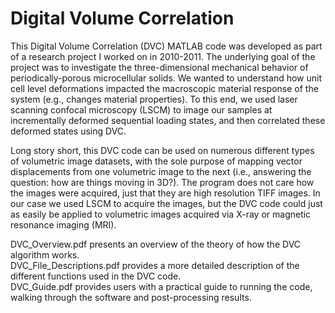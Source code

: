 # Digital Volume Correlation
This Digital Volume Correlation (DVC) MATLAB code was developed as part of a research project I worked on in 2010-2011.  The underlying goal of the project was to investigate the three-dimensional mechanical behavior of periodically-porous microcellular solids. We wanted to understand how unit cell level deformations impacted the macroscopic material response of the system (e.g., changes material properties).  To this end, we used laser scanning confocal microscopy (LSCM) to image our samples at incrementally deformed sequential loading states, and then correlated these deformed states using DVC.  

Long story short, this DVC code can be used on numerous different types of volumetric image datasets, with the sole purpose of mapping vector displacements from one volumetric image to the next (i.e., answering the question: how are things moving in 3D?).  The program does not care how the images were acquired, just that they are high resolution TIFF images. In our case we used LSCM to acquire the images, but the DVC code could just as easily be applied to volumetric images acquired via X-ray or magnetic resonance imaging (MRI).  

DVC_Overview.pdf presents an overview of the theory of how the DVC algorithm works.  
DVC_File_Descriptions.pdf provides a more detailed description of the different functions used in the DVC code.  
DVC_Guide.pdf provides users with a practical guide to running the code, walking through the software and post-processing results.

